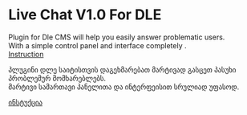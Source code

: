# Live Chat V1.0 For DLE

Plugin for Dle CMS will help you easily answer problematic users. </br>
With a simple control panel and interface completely . </br>
<a href="https://ticcix.github.io/live_chat" target="_blank" class="btn btn-block btn-warning btn-style-3 justify-content-between d-flex flex-wrap">Instruction</a>


პლუგინი დლე საიტისთვის დაგეხმარებათ მარტივად გასცეთ პასუხი პრობლემურ მომხარებლებს. </br>
მარტივი სამართავი პანელითა და ინტერფეისით სრულიად უფასოდ. </br>

<a href="https://ticcix.github.io/live_chat" target="_blank" class="btn btn-block btn-warning btn-style-3 justify-content-between d-flex flex-wrap">ინსტუქცია</a>

